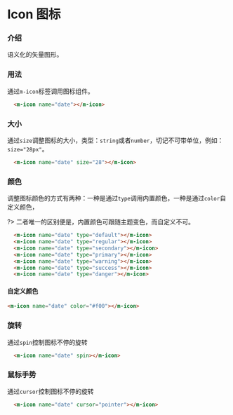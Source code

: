 <style>
  .m-icon{
    margin-right:20px;
  }
</style>
# Icon 图标

<!-- start -->

### 介绍

语义化的矢量图形。

<!-- end -->

<!-- start -->

### 用法

通过`m-icon`标签调用图标组件。

<div class="code">
  <m-icon name="date"></m-icon>
</div>

``` html
  <m-icon name="date"></m-icon>
```

<!-- end -->

<!-- start -->

### 大小

通过`size`调整图标的大小，类型：`string`或者`number`，切记不可带单位，例如：`size="28px"`。

<div class="code">
  <m-icon name="date" size="28"></m-icon>
</div>

``` html
  <m-icon name="date" size="28"></m-icon>
```

<!-- end -->

<!-- start -->

### 颜色

调整图标颜色的方式有两种：一种是通过`type`调用内置颜色，一种是通过`color`自定义颜色，

?> 二者唯一的区别便是，内置颜色可跟随主题变色，而自定义不可。

<div class="code">
  <m-icon name="date" type="default"></m-icon>
  <m-icon name="date" type="regular"></m-icon>
  <m-icon name="date" type="secondary"></m-icon>
  <m-icon name="date" type="primary"></m-icon>
  <m-icon name="date" type="warning"></m-icon>
  <m-icon name="date" type="success"></m-icon>
  <m-icon name="date" type="danger"></m-icon>
</div>

``` html
  <m-icon name="date" type="default"></m-icon>
  <m-icon name="date" type="regular"></m-icon>
  <m-icon name="date" type="secondary"></m-icon>
  <m-icon name="date" type="primary"></m-icon>
  <m-icon name="date" type="warning"></m-icon>
  <m-icon name="date" type="success"></m-icon>
  <m-icon name="date" type="danger"></m-icon>
```
#### 自定义颜色

<div class="code">
  <m-icon name="date" color="#f00"></m-icon>
</div>

``` html
<m-icon name="date" color="#f00"></m-icon>
```

<!-- end -->

<!-- start -->

### 旋转

通过`spin`控制图标不停的旋转

<div class="code">
  <m-icon name="date" spin></m-icon>
</div>

``` html
  <m-icon name="date" spin></m-icon>
```

<!-- end -->

<!-- start -->

### 鼠标手势

通过`cursor`控制图标不停的旋转

<div class="code">
  <m-icon name="date" cursor="pointer"></m-icon>
</div>

``` html
  <m-icon name="date" cursor="pointer"></m-icon>
```

<!-- end -->

<script>
  var previews = document.querySelectorAll('.code')
  for (var i = 0; i < previews.length; i++) {
    new Vue({
      el: previews[i]
    })
  }
</script>